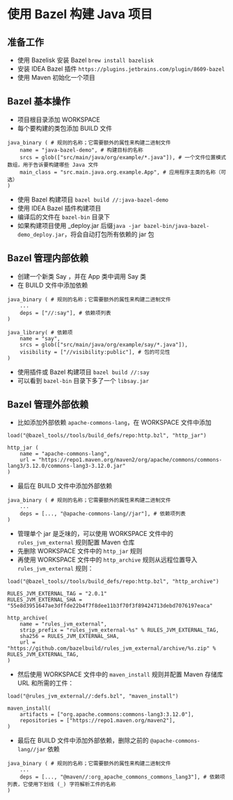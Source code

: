 # 使用 Bazel 构建 Java 项目

## 准备工作

- 使用 Bazelisk 安装 Bazel `brew install bazelisk`
- 安装 IDEA Bazel 插件 `https://plugins.jetbrains.com/plugin/8609-bazel`
- 使用 Maven 初始化一个项目

## Bazel 基本操作

- 项目根目录添加 WORKSPACE
- 每个要构建的类包添加 BUILD 文件

```
java_binary ( # 规则的名称；它需要额外的属性来构建二进制文件
    name = "java-bazel-demo", # 构建目标的名称
    srcs = glob(["src/main/java/org/example/*.java"]), # 一个文件位置模式数组，用于告诉要构建哪些 Java 文件
    main_class = "src.main.java.org.example.App", # 应用程序主类的名称（可选）
)
```

- 使用 Bazel 构建项目 `bazel build //:java-bazel-demo`
- 使用 IDEA Bazel 插件构建项目
- 编译后的文件在 `bazel-bin` 目录下
- 如果构建项目使用 _deploy.jar 后缀`java -jar bazel-bin/java-bazel-demo_deploy.jar`，将会自动打包所有依赖的
  jar 包

## Bazel 管理内部依赖

- 创建一个新类 Say ，并在 App 类中调用 Say 类
- 在 BUILD 文件中添加依赖

```
java_binary ( # 规则的名称；它需要额外的属性来构建二进制文件
    ...
    deps = ["//:say"], # 依赖项列表
)

java_library( # 依赖项
    name = "say",
    srcs = glob(["src/main/java/org/example/say/*.java"]),
    visibility = ["//visibility:public"], # 包的可见性
)
```

- 使用插件或 Bazel 构建项目 `bazel build //:say`
- 可以看到 `bazel-bin` 目录下多了一个 `libsay.jar`

## Bazel 管理外部依赖

- 比如添加外部依赖 `apache-commons-lang`，在 WORKSPACE 文件中添加

```
load("@bazel_tools//tools/build_defs/repo:http.bzl", "http_jar")

http_jar (
    name = "apache-commons-lang",
    url = "https://repo1.maven.org/maven2/org/apache/commons/commons-lang3/3.12.0/commons-lang3-3.12.0.jar"
)
```

- 最后在 BUILD 文件中添加外部依赖

```
java_binary ( # 规则的名称；它需要额外的属性来构建二进制文件
    ...
    deps = [..., "@apache-commons-lang//jar"], # 依赖项列表
)
```

- 管理单个 jar 是乏味的，可以使用 WORKSPACE 文件中的 `rules_jvm_external` 规则配置 Maven 仓库
- 先删除 WORKSPACE 文件中的 `http_jar` 规则
- 再使用 WORKSPACE 文件中的 `http_archive` 规则从远程位置导入 `rules_jvm_external` 规则：

```
load("@bazel_tools//tools/build_defs/repo:http.bzl", "http_archive")

RULES_JVM_EXTERNAL_TAG = "2.0.1"
RULES_JVM_EXTERNAL_SHA = "55e8d3951647ae3dffde22b4f7f8dee11b3f70f3f89424713debd7076197eaca"

http_archive(
    name = "rules_jvm_external",
    strip_prefix = "rules_jvm_external-%s" % RULES_JVM_EXTERNAL_TAG,
    sha256 = RULES_JVM_EXTERNAL_SHA,
    url = "https://github.com/bazelbuild/rules_jvm_external/archive/%s.zip" % RULES_JVM_EXTERNAL_TAG,
)
```

- 然后使用 WORKSPACE 文件中的 `maven_install` 规则并配置 Maven 存储库 URL 和所需的工件：

```
load("@rules_jvm_external//:defs.bzl", "maven_install")

maven_install(
    artifacts = ["org.apache.commons:commons-lang3:3.12.0"],
    repositories = ["https://repo1.maven.org/maven2"],
)
```

- 最后在 BUILD 文件中添加外部依赖，删除之前的 `@apache-commons-lang//jar` 依赖

```
java_binary ( # 规则的名称；它需要额外的属性来构建二进制文件
    ...
    deps = [..., "@maven//:org_apache_commons_commons_lang3"], # 依赖项列表，它使用下划线 (_) 字符解析工件的名称
)
```